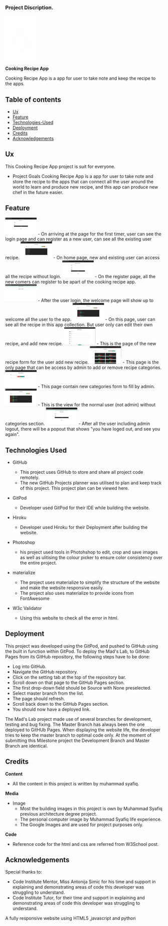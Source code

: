 
### Project Discription.

<img src="./static/image/mad.png" width="100">

**Cooking Recipe App**

Cooking Recipe App is a app for user to take note and keep the recipe to the apps.

## Table of contents
* [Ux](#Ux)
* [Feature](#Feature)
* [Technologies-Used](#Technologies-Used)
* [Deployment](#Deployment)
* [Credits](#Credits)
* [Acknowledgements](#Acknowledgements)

## Ux
This Cooking Recipe App project is suit for everyone.

  * Project Goals
    Cooking Recipe App is a app for user to take note and store the recipe to the apps that can connect all the user around the world
    to learn and produce new recipe, and this app can produce new chef in the future easier.

## Feature

<img src="./static/image/login.png" width="100">
    - On arriving at the page for the first timer, user can see the login page and can register as a new user, can see all the existing user recipe.

<img src="./static/image/home.png" width="100">
    - On home page, new and existing user can access all the recipe without login.

<img src="./static/image/register.png" width="100">
    - On the register page, all the new comers can register to be apart of the cooking recipe app.

<img src="./static/image/user_welcome_page.png" width="100">
    - After the user login, the welcome page will show up to welcome all the user to the app.

<img src="./static/image/All_User_Recipe_Collection.png" width="100">
    - On this page, user can see all the recipe in this app collection. But user only can edit their own recipe, and add new recipe.

<img src="./static/image/New_Recipe_Form.png" width="100">
    - This is the page of the new recipe form for the user add new recipe.

<img src="./static/image/Categories.png" width="100">
    - This page is the only page that can be access by admin to add or remove recipe categories.

<img src="./static/image/New_Category_Form.png" width="100">
    - This page contain new categories form to fill by admin.

<img src="./static/image/User_View_without_Category.png" width="100">
    - This is the view for the normal user (not admin) without categories section.

<img src="./static/image/Log_Out_view.png" width="100">
    - After all the user including admin logout, there will be a popout that shows "you have loged out, and see you again".


## Technologies Used

* GitHub
  - This project uses GitHub to store and share all project code remotely.
  - The new GitHub Projects planner was utilised to plan and keep track of this project. This project plan can be viewed here.
  
* GitPod
  - Developer used GitPod for their IDE while building the website.

* Hiroku
  - Developer used Hiroku for their Deployment after building the website.
  
* Photoshop
  - his project used tools in Photohshop to edit, crop and save images as well as ulitising the colour picker to ensure color     consistency over the entire project.
  
* materialize
  - The project uses materialize to simplify the structure of the website and make the website responsive easily.
  - The project also uses materialize to provide icons from FontAwesome

* W3c Validator
  - Using this website to check all the error in html.

## Deployment
This project was developed using the GitPod, and pushed to GitHub using the built in function within GitPod.
To deploy the Mad's Lab, to GitHub Pages from its GitHub repository, the following steps have to be done:
  - Log into GitHub.
  - Navigate the GitHub repository.
  - Click on the setting tab at the top of the repository bar.
  - Scroll down on that page to the GitHub Pages section.
  - The first drop-down field should be Source with None preselected.
  - Select master branch from the list.
  - The page should refresh.
  - Scroll back down to the GitHub Pages section.
  - You should now have a deployed link.
  
The Mad's Lab project made use of several branches for development, testing and bug fixing. The Master Branch has always been the one deployed to GitHUb Pages. When displaying the website life, the developer tries to keep the master branch to optimal code only. At the moment of submitting this Milestone project the Development Branch and Master Branch are identical.

## Credits

**Content**
* All the content in this project is written by muhammad syafiq.

**Media**
* Image
  - Most the building images in this project is own by Muhammad Syafiq previous architecture degree project.
  - The personal computer image by Muhammad Syafiq life experience.
  - The Google Images and are used for project purposes only.
  
**Code**
* Reference code for the html and css are referred from W3School post. 

## Acknowledgements
Special thanks to:
* Code Institute Mentor, Miss Antonija Simic for his time and support in explaining and demonstrating areas of code this developer was struggling to understand.
* Code Institute Tutor, for their time and support in explaining and demonstrating areas of code this developer was struggling to understand. 
 
A fully responsive website using HTML5 ,javascript and python

